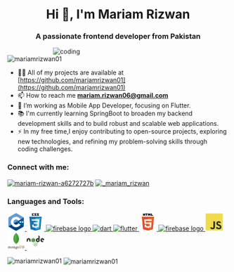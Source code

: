 <h1 align="center">Hi 👋, I'm Mariam Rizwan</h1>
<h3 align="center">A passionate frontend developer from Pakistan</h3>


<img align="right" alt="coding" width="400" src="https://cdn.dribbble.com/users/1019864/screenshots/3079099/media/9e5055da2ee6c899aab9403ceb7d0dc3.gif">

<p align="left"> <img src="https://komarev.com/ghpvc/?username=mariamrizwan01&label=Profile%20views&color=0e75b6&style=flat" alt="mariamrizwan01" /> </p>

- 👨‍💻 All of my projects are available at [https://github.com/mariamrizwan01](https://github.com/mariamrizwan01)
- 📫 How to reach me **mariam.rizwan06@gmail.com**
- 🔭 I’m working as Mobile App Developer, focusing on Flutter.<br>
- 📚 I'm currently learning SpringBoot to broaden my backend development skills and to build robust and scalable web applications.<br>
- ⚡ In my free time,I enjoy contributing to open-source projects, exploring new technologies, and refining my problem-solving skills through coding challenges.</p>

<h3 align="left">Connect with me:</h3>
<p align="left">
<a href="https://linkedin.com/in/mariam-rizwan-a6272727b" target="blank"><img align="center" src="https://raw.githubusercontent.com/rahuldkjain/github-profile-readme-generator/master/src/images/icons/Social/linked-in-alt.svg" alt="mariam-rizwan-a6272727b" height="30" width="40" /></a>
<a href="https://instagram.com/_mariam_rizwan" target="blank"><img align="center" src="https://raw.githubusercontent.com/rahuldkjain/github-profile-readme-generator/master/src/images/icons/Social/instagram.svg" alt="_mariam_rizwan" height="30" width="40" /></a>
</p>

<h3 align="left">Languages and Tools:</h3>
<p align="left"> <a href="https://www.w3schools.com/cpp/" target="_blank" rel="noreferrer"> <img src="https://raw.githubusercontent.com/devicons/devicon/master/icons/cplusplus/cplusplus-original.svg" alt="cplusplus" width="40" height="40"/> </a> <a href="https://www.w3schools.com/css/" target="_blank" rel="noreferrer"> <img src="https://raw.githubusercontent.com/devicons/devicon/master/icons/css3/css3-original-wordmark.svg" alt="css3" width="40" height="40"/> </a> <a href="https://dart.dev" target="_blank" rel="noreferrer"> <img src="https://cdn.jsdelivr.net/gh/devicons/devicon/icons/firebase/firebase-plain.svg" height="40" alt="firebase logo"  />
  <img src="https://www.vectorlogo.zone/logos/dartlang/dartlang-icon.svg" alt="dart" width="40" height="40"/> </a> <a href="https://flutter.dev" target="_blank" rel="noreferrer"> <img src="https://www.vectorlogo.zone/logos/flutterio/flutterio-icon.svg" alt="flutter" width="40" height="40"/> </a> <a href="https://www.w3.org/html/" target="_blank" rel="noreferrer"> <img src="https://raw.githubusercontent.com/devicons/devicon/master/icons/html5/html5-original-wordmark.svg" alt="html5" width="40" height="40"/> </a> <a href="https://developer.mozilla.org/en-US/docs/Web/JavaScript" target="_blank" rel="noreferrer">  <img src="https://cdn.jsdelivr.net/gh/devicons/devicon/icons/firebase/firebase-plain.svg" height="40" alt="firebase logo"  /> <img src="https://raw.githubusercontent.com/devicons/devicon/master/icons/javascript/javascript-original.svg" alt="javascript" width="40" height="40"/> </a> <a href="https://www.mongodb.com/" target="_blank" rel="noreferrer"> <img src="https://raw.githubusercontent.com/devicons/devicon/master/icons/mongodb/mongodb-original-wordmark.svg" alt="mongodb" width="40" height="40"/> </a> <a href="https://nodejs.org" target="_blank" rel="noreferrer"> <img src="https://raw.githubusercontent.com/devicons/devicon/master/icons/nodejs/nodejs-original-wordmark.svg" alt="nodejs" width="40" height="40"/> </a> </p>

<p><img align="left" src="https://github-readme-stats.vercel.app/api/top-langs?username=mariamrizwan01&show_icons=true&locale=en&layout=compact" alt="mariamrizwan01" /></p>

<p>&nbsp;<img align="center" src="https://github-readme-stats.vercel.app/api?username=mariamrizwan01&show_icons=true&locale=en" alt="mariamrizwan01" /></p>



